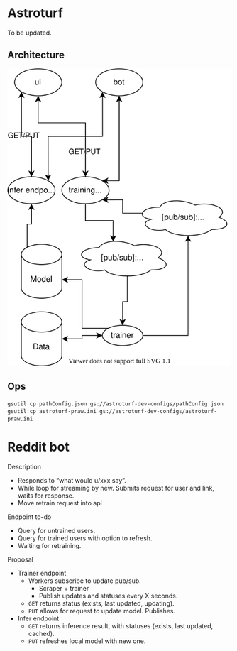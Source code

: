 # Astroturf
To be updated.

## Architecture
<img src="./Architecture.svg">


## Ops

`gsutil cp pathConfig.json gs://astroturf-dev-configs/pathConfig.json`
`gsutil cp astroturf-praw.ini gs://astroturf-dev-configs/astroturf-praw.ini`

# Reddit bot
Description
- Responds to “what would u/xxx say”.
- While loop for streaming by new. Submits request for user and link, waits for response.
- Move retrain request into api

Endpoint to-do
- Query for untrained users.
- Query for trained users with option to refresh.
- Waiting for retraining.

Proposal
- Trainer endpoint
  - Workers subscribe to update pub/sub.
    - Scraper + trainer
    - Publish updates and statuses every X seconds.
  - `GET` returns status (exists, last updated, updating).
  - `PUT` allows for request to update model. Publishes.
- Infer endpoint 
  - `GET` returns inference result, with statuses (exists, last updated, cached).
  - `PUT` refreshes local model with new one.
